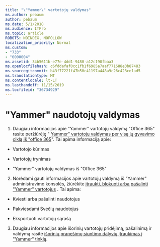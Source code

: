 ```yaml
---
title: "\"Yammer\" vartotojų valdymas"
ms.author: pebaum
author: pebaum
ms.date: 5/1/2018
ms.audience: ITPro
ms.topic: article
ROBOTS: NOINDEX, NOFOLLOW
localization_priority: Normal
ms.custom:
- "733"
- "6000004"
ms.assetid: 34b5611b-e77e-4dd1-9480-a12c190fbaa3
ms.openlocfilehash: c6fddafaf0cc1fb1f6985a7aaf771688e3b87483
ms.sourcegitcommit: b43f77221f47b50c41197a448a9c26c423ce1ad5
ms.translationtype: MT
ms.contentlocale: lt-LT
ms.lasthandoff: 11/15/2019
ms.locfileid: "36734929"
---
```

# <a name="managing-yammer-users"></a>"Yammer" naudotojų valdymas

1. Daugiau informacijos apie "Yammer" vartotojų valdymą "Office 365" rasite peržiūrėję " [Yammer" vartotojų valdymas per visą jų gyvavimo ciklą iš "office 365](https://docs.microsoft.com/yammer/manage-yammer-users/manage-users-across-their-lifecycle)". Tai apima informaciją apie:

  - Vartotojo kūrimas

  - Vartotojų trynimas

  - "Yammer" vartotojų valdymas iš "Office 365"

2. Norėdami gauti informacijos apie vartotojų valdymą iš "Yammer" administravimo konsolės, žiūrėkite [įtraukti, blokuoti arba pašalinti "Yammer" vartotojus](http://alchemyportal.azurewebsites.net/Rule/ManageYammer%20users%20across%20their%20lifecycle%20from%20Office%20365) . Tai apima:

  - Kviesti arba pašalinti naudotojus

  - Pakviesdami Svečių naudotojus

  - Eksportuoti vartotojų sąrašą

3. Daugiau informacijos apie išorinių vartotojų pridėjimą, pašalinimą ir valdymą rasite [išorinių pranešimų siuntimo dalyvių įtraukimas į "Yammer" tinklą](https://docs.microsoft.com/yammer/work-with-external-users/add-external-participants).
